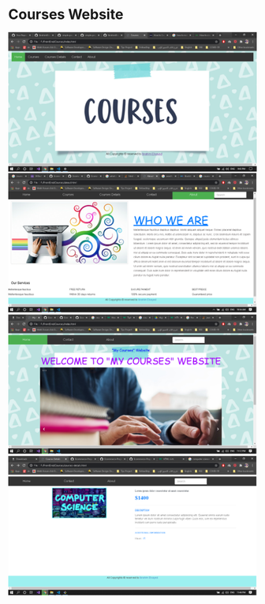 # Courses Website
<img src="./imgs/README/1.png"/>
<img src="./imgs/README/about-us-readme.png"/>
<img src="./imgs/README/home-page.png"/>
<img src="./imgs/README/courses-detatils.png"/>
